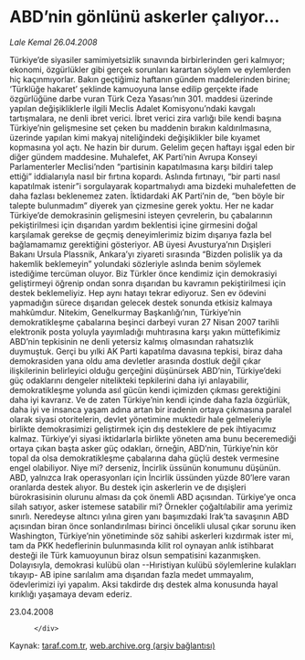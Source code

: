 # ABD’nin gönlünü askerler çalıyor...

*Lale Kemal 26.04.2008*

<div class="yazi">Türkiye’de siyasiler samimiyetsizlik sınavında birbirlerinden geri kalmıyor; ekonomi, özgürlükler gibi gerçek sorunları karartan söylem ve eylemlerden hiç kaçınmıyorlar. Bakın geçtiğimiz haftanın gündem maddelerinden birine; ‘Türklüğe hakaret’ şeklinde kamuoyuna lanse edilip gerçekte ifade özgürlüğüne darbe vuran Türk Ceza Yasası’nın 301. maddesi üzerinde yapılan değişikliklerle ilgili Meclis Adalet Komisyonu’ndaki kavgalı tartışmalara, ne denli ibret verici. İbret verici zira varlığı bile kendi başına Türkiye’nin gelişmesine set çeken bu maddenin bırakın kaldırılmasına, üzerinde yapılan kimi makyaj niteliğindeki değişiklikler bile kıyamet kopmasına yol açtı. Ne hazin bir durum. 
Gelelim geçen haftayı işgal eden bir diğer gündem maddesine. Muhalefet, AK Parti’nin Avrupa Konseyi Parlamenterler Meclisi’nden “partisinin kapatılmasına karşı bildiri talep ettiği” iddialarıyla nasıl bir fırtına kopardı. Aslında fırtınayı, “bir parti nasıl kapatılmak istenir”i sorgulayarak kopartmalıydı ama bizdeki muhalefetten de daha fazlası beklenemez zaten. İktidardaki AK Parti’nin de, “ben böyle bir talepte bulunmadım” diyerek yan çizmesine gerek yoktu. 
Her ne kadar Türkiye’de demokrasinin gelişmesini isteyen çevrelerin, bu çabalarının pekiştirilmesi için dışarıdan yardım beklentisi içine girmesini doğal karşılamak gerekse de geçmiş deneyimlerimiz bizim dışarıya fazla bel bağlamamamız gerektiğini gösteriyor. AB üyesi Avusturya’nın Dışişleri Bakanı Ursula Plassnik, Ankara’yı ziyareti sırasında “Bizden polislik ya da hakemlik beklemeyin” yolundaki sözleriyle aslında benim söylemek istediğime tercüman oluyor.
Biz Türkler önce kendimiz için demokrasiyi geliştirmeyi öğrenip ondan sonra dışarıdan bu kavramın pekiştirilmesi için destek beklemeliyiz. Hep aynı hatayı tekrar ediyoruz. Sen ev ödevini yapmadığın sürece dışarıdan gelecek destek sonunda etkisiz kalmaya mahkûmdur.
Nitekim, Genelkurmay Başkanlığı’nın, Türkiye’nin demokratikleşme çabalarına beşinci darbeyi vuran 27 Nisan 2007 tarihli elektronik posta yoluyla yayımladığı muhtırasına karşı yakın müttefikimiz ABD’nin tepkisinin ne denli yetersiz kalmış olmasından rahatsızlık duymuştuk. 
Gerçi bu yılki AK Parti kapatılma davasına tepkisi, biraz daha demokrasiden yana oldu ama devletler arasında dostluk değil çıkar ilişkilerinin belirleyici olduğu gerçeğini düşünürsek ABD’nin, Türkiye’deki güç odaklarını dengeler nitelikteki tepkilerini daha iyi anlayabilir, demokratikleşme yolunda asıl gücün kendi içimizden çıkması gerektiğini daha iyi kavrarız. 
Ve de zaten Türkiye’nin kendi içinde daha fazla özgürlük, daha iyi ve insanca yaşam adına artan bir iradenin ortaya çıkmasına paralel olarak siyasi otoritelerin, devlet yönetimine muktedir hale gelmeleriyle birlikte demokrasimizi geliştirmek için dış desteklere de pek ihtiyacımız kalmaz.
Türkiye’yi siyasi iktidarlarla birlikte yöneten ama bunu beceremediği ortaya çıkan başta asker güç odakları, örneğin, ABD’nin, Türkiye’nin kör topal da olsa demokratikleşme çabalarına daha güçlü destek vermesine engel olabiliyor. Niye mi? derseniz, İncirlik üssünün konumunu düşünün. 
ABD, yalnızca Irak operasyonları için İncirlik üssünden yüzde 80’lere varan oranlarda destek alıyor. Bu destek için askerlerin ve de dışişleri bürokrasisinin olurunu alması da çok önemli ABD açısından. 
Türkiye’ye onca silah satıyor, asker istemese satabilir mi? Örnekler çoğaltılabilir ama yerimiz sınırlı. 
Neredeyse altıncı yılına giren yanı başımızdaki Irak’ta savaşının ABD açısından biran önce sonlandırılması birinci öncelikli ulusal çıkar sorunu iken Washington, Türkiye’nin yönetiminde söz sahibi askerleri kızdırmak ister mi, tam da PKK hedeflerinin bulunmasında kilit rol oynayan anlık istihbarat desteği ile Türk kamuoyunun biraz olsun sempatisini kazanmışken. 
Dolayısıyla, demokrasi kulübü olan --Hıristiyan kulübü söylemlerine kulakları tıkayıp- AB ipine sarılalım ama dışarıdan fazla medet ummayalım, ödevlerimizi iyi yapalım. Aksi takdirde dış destek alma konusunda hayal kırıklığı yaşamaya devam ederiz.

23.04.2008
                                    
          
          
          
          </div>

Kaynak: [taraf.com.tr](http://www.taraf.com.tr/lale-kemal/makale-abdnin-gonlunu-askerler-caliyor.htm), [web.archive.org (arşiv bağlantısı)](http://web.archive.org/web/20130816083308/http://www.taraf.com.tr/lale-kemal/makale-abdnin-gonlunu-askerler-caliyor.htm)
